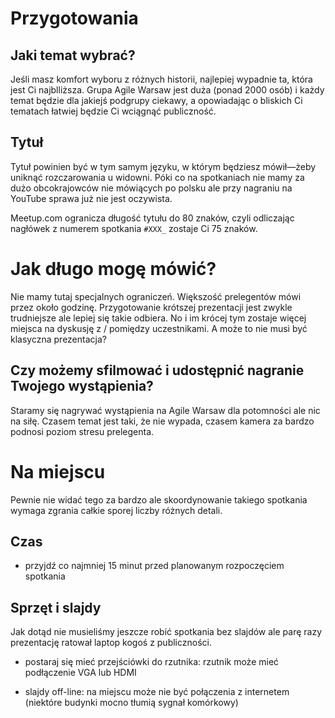 # Przygotowania

## Jaki temat wybrać?

Jeśli masz komfort wyboru z różnych historii, najlepiej wypadnie ta, która jest Ci najblliższa. Grupa Agile Warsaw jest duża (ponad 2000 osób) i każdy temat będzie dla jakiejś podgrupy ciekawy, a opowiadając o bliskich Ci tematach łatwiej będzie Ci wciągnąć publiczność.

## Tytuł

Tytuł powinien być w tym samym języku, w którym będziesz mówił—żeby uniknąć rozczarowania u widowni. Póki co na spotkaniach nie mamy za dużo obcokrajowców nie mówiących po polsku ale przy nagraniu na YouTube sprawa już nie jest oczywista.

Meetup.com ogranicza długość tytułu do 80 znaków, czyli odliczając nagłówek z numerem spotkania `#XXX_` zostaje Ci 75 znaków.

# Jak długo mogę mówić?

Nie mamy tutaj specjalnych ograniczeń. Większość prelegentów mówi przez około godzinę. Przygotowanie krótszej prezentacji jest zwykle trudniejsze ale lepiej się takie odbiera. No i im krócej tym zostaje więcej miejsca na dyskusję z / pomiędzy uczestnikami. A może to nie musi być klasyczna prezentacja?

## Czy możemy sfilmować i udostępnić nagranie Twojego wystąpienia?

Staramy się nagrywać wystąpienia na Agile Warsaw dla potomności ale nic na siłę. Czasem temat jest taki, że nie wypada, czasem kamera za bardzo podnosi poziom stresu prelegenta.

# Na miejscu

Pewnie nie widać tego za bardzo ale skoordynowanie takiego spotkania wymaga zgrania całkie sporej liczby różnych detali.

## Czas
   - przyjdź co najmniej 15 minut przed planowanym rozpoczęciem spotkania

## Sprzęt i slajdy

Jak dotąd nie musieliśmy jeszcze robić spotkania bez slajdów ale parę razy prezentację ratował laptop kogoś z publiczności.
   
   - postaraj się mieć przejściówki do rzutnika: rzutnik może mieć podłączenie VGA lub HDMI
   
   - slajdy off-line: na miejscu może nie być połączenia z internetem (niektóre budynki mocno tłumią sygnał komórkowy)

